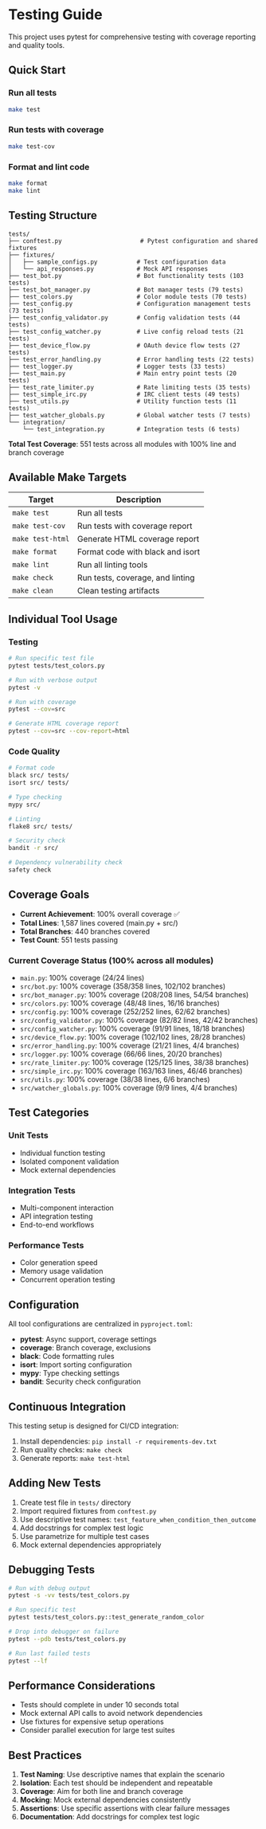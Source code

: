 # Testing Guide

This project uses pytest for comprehensive testing with coverage reporting and quality tools.

## Quick Start

### Run all tests

```bash
make test
```

### Run tests with coverage

```bash
make test-cov
```

### Format and lint code

```bash
make format
make lint
```

## Testing Structure

```text
tests/
├── conftest.py                      # Pytest configuration and shared fixtures
├── fixtures/
│   ├── sample_configs.py           # Test configuration data
│   └── api_responses.py            # Mock API responses
├── test_bot.py                     # Bot functionality tests (103 tests)
├── test_bot_manager.py             # Bot manager tests (79 tests)
├── test_colors.py                  # Color module tests (70 tests)
├── test_config.py                  # Configuration management tests (73 tests)
├── test_config_validator.py        # Config validation tests (44 tests)
├── test_config_watcher.py          # Live config reload tests (21 tests)
├── test_device_flow.py             # OAuth device flow tests (27 tests)
├── test_error_handling.py          # Error handling tests (22 tests)
├── test_logger.py                  # Logger tests (33 tests)
├── test_main.py                    # Main entry point tests (20 tests)
├── test_rate_limiter.py            # Rate limiting tests (35 tests)
├── test_simple_irc.py              # IRC client tests (49 tests)
├── test_utils.py                   # Utility function tests (11 tests)
├── test_watcher_globals.py         # Global watcher tests (7 tests)
└── integration/
    └── test_integration.py         # Integration tests (6 tests)
```

**Total Test Coverage**: 551 tests across all modules with 100% line and branch coverage

## Available Make Targets

| Target | Description |
|--------|-------------|
| `make test` | Run all tests |
| `make test-cov` | Run tests with coverage report |
| `make test-html` | Generate HTML coverage report |
| `make format` | Format code with black and isort |
| `make lint` | Run all linting tools |
| `make check` | Run tests, coverage, and linting |
| `make clean` | Clean testing artifacts |

## Individual Tool Usage

### Testing

```bash
# Run specific test file
pytest tests/test_colors.py

# Run with verbose output
pytest -v

# Run with coverage
pytest --cov=src

# Generate HTML coverage report
pytest --cov=src --cov-report=html
```

### Code Quality

```bash
# Format code
black src/ tests/
isort src/ tests/

# Type checking
mypy src/

# Linting
flake8 src/ tests/

# Security check
bandit -r src/

# Dependency vulnerability check
safety check
```

## Coverage Goals

- **Current Achievement**: 100% overall coverage ✅
- **Total Lines**: 1,587 lines covered (main.py + src/)
- **Total Branches**: 440 branches covered
- **Test Count**: 551 tests passing

### Current Coverage Status (100% across all modules)

- `main.py`: 100% coverage (24/24 lines)
- `src/bot.py`: 100% coverage (358/358 lines, 102/102 branches)
- `src/bot_manager.py`: 100% coverage (208/208 lines, 54/54 branches)
- `src/colors.py`: 100% coverage (48/48 lines, 16/16 branches)
- `src/config.py`: 100% coverage (252/252 lines, 62/62 branches)
- `src/config_validator.py`: 100% coverage (82/82 lines, 42/42 branches)
- `src/config_watcher.py`: 100% coverage (91/91 lines, 18/18 branches)
- `src/device_flow.py`: 100% coverage (102/102 lines, 28/28 branches)
- `src/error_handling.py`: 100% coverage (21/21 lines, 4/4 branches)
- `src/logger.py`: 100% coverage (66/66 lines, 20/20 branches)
- `src/rate_limiter.py`: 100% coverage (125/125 lines, 38/38 branches)
- `src/simple_irc.py`: 100% coverage (163/163 lines, 46/46 branches)
- `src/utils.py`: 100% coverage (38/38 lines, 6/6 branches)
- `src/watcher_globals.py`: 100% coverage (9/9 lines, 4/4 branches)

## Test Categories

### Unit Tests

- Individual function testing
- Isolated component validation
- Mock external dependencies

### Integration Tests

- Multi-component interaction
- API integration testing
- End-to-end workflows

### Performance Tests

- Color generation speed
- Memory usage validation
- Concurrent operation testing

## Configuration

All tool configurations are centralized in `pyproject.toml`:

- **pytest**: Async support, coverage settings
- **coverage**: Branch coverage, exclusions
- **black**: Code formatting rules
- **isort**: Import sorting configuration
- **mypy**: Type checking settings
- **bandit**: Security check configuration

## Continuous Integration

This testing setup is designed for CI/CD integration:

1. Install dependencies: `pip install -r requirements-dev.txt`
2. Run quality checks: `make check`
3. Generate reports: `make test-html`

## Adding New Tests

1. Create test file in `tests/` directory
2. Import required fixtures from `conftest.py`
3. Use descriptive test names: `test_feature_when_condition_then_outcome`
4. Add docstrings for complex test logic
5. Use parametrize for multiple test cases
6. Mock external dependencies appropriately

## Debugging Tests

```bash
# Run with debug output
pytest -s -vv tests/test_colors.py

# Run specific test
pytest tests/test_colors.py::test_generate_random_color

# Drop into debugger on failure
pytest --pdb tests/test_colors.py

# Run last failed tests
pytest --lf
```

## Performance Considerations

- Tests should complete in under 10 seconds total
- Mock external API calls to avoid network dependencies
- Use fixtures for expensive setup operations
- Consider parallel execution for large test suites

## Best Practices

1. **Test Naming**: Use descriptive names that explain the scenario
2. **Isolation**: Each test should be independent and repeatable
3. **Coverage**: Aim for both line and branch coverage
4. **Mocking**: Mock external dependencies consistently
5. **Assertions**: Use specific assertions with clear failure messages
6. **Documentation**: Add docstrings for complex test logic
